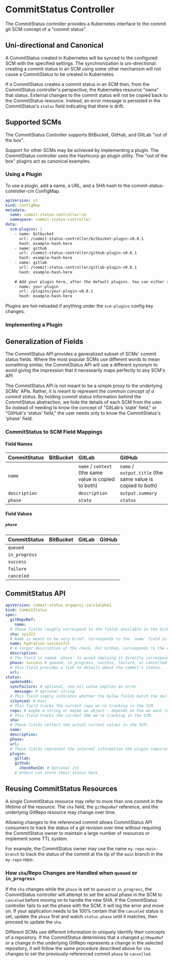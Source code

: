 # CommitStatus Controller

The CommitStatus controller provides a Kubernetes interface to the commit git SCM concept of a "commit status".

## Uni-directional and Canonical

A CommitStatus created in Kubernetes will be synced to the configured SCM with the specified settings. The
synchronization is uni-directional: creating a commit status in an SCM using some other mechanism will not cause a
CommitStatus to be created in Kubernetes.

If a CommitStatus creates a commit status in an SCM then, from the CommitStatus controller's perspective, the Kubernetes
resource "owns" that status. External changes to the commit status will not be copied back to the CommitStatus resource.
Instead, an error message is persisted in the CommitStatus's `status` field indicating that there is drift.

## Supported SCMs

The CommitStatus Controller supports BitBucket, GitHub, and GitLab "out of the box".

Support for other SCMs may be achieved by implementing a plugin. The CommitStatus controller uses the Hashicorp go
plugin utility. The "out of the box" plugins act as canonical examples.

### Using a Plugin

To use a plugin, add a name, a URL, and a SHA hash to the commit-status-controller-cm ConfigMap.

```yaml
apiVersion: v1
kind: ConfigMap
metadata:
  name: commit-status-controller-cm
  namespace: commit-status-controller
data:
  scm-plugins: |
    - name: bitbucket
      url: /commit-status-controller/bitbucket-plugin-v0.0.1
      hash: example-hash-here
    - name: github
      url: /commit-status-controller/github-plugin-v0.0.1
      hash: example-hash-here
    - name: gitlab
      url: /commit-status-controller/gitlab-plugin-v0.0.1
      hash: example-hash-here
    
    # Add your plugin here, after the default plugins. You can either specify a web URL or mount the file locally.
    - name: your-plugin
      url: /plugins/your-plugin-v0.0.1
      hash: example-hash-here
```

Plugins are hot-reloaded if anything under the `scm-plugins` config key changes.

### Implementing a Plugin

## Generalization of Fields

The CommitStatus API provides a generalized subset of SCMs' commit status fields. Where the most popular SCMs use
different words to mean something similar, the CommitStatus API will use a different synonym to avoid giving the
impression that it necessarily maps perfectly to any SCM's API.

The CommitStatus API is not meant to be a simple proxy to the underlying SCMs' APIs. Rather, it is meant to represent
the common _concept of a commit status_. By holding commit status information behind the CommitStatus abstraction, we
hide the details of each SCM from the user. So instead of needing to know the concept of "GitLab's 'state' field," or
"GitHub's 'status' field," the user needs only to know the CommitStatus's 'phase' field.

### CommitStatus to SCM Field Mappings

#### Field Names

| CommitStatus  | BitBucket | GitLab                                                | GitHub                                                     |
|:--------------|:----------|:------------------------------------------------------|:-----------------------------------------------------------|
| `name`        |           | `name` / `context` (the same value is copied to both) | `name` / `output.title` (the same value is copied to both) |
| `description` |           | `description`                                         | `output.summary`                                           |
| `phase`       |           | `state`                                               | `status`                                                   |

#### Field Values

##### `phase`

| CommitStatus  | BitBucket | GitLab | GitHub |
|:--------------|:----------|:-------|:-------|
| `queued`      |           |        |        |
| `in_progress` |           |        |        |
| `success`     |           |        |        |
| `failure`     |           |        |        |
| `canceled`    |           |        |        |

## CommitStatus API

```yaml
apiVersion: commit-status.argoproj.io/v1alpha1
kind: CommitStatus
spec:
  gitRepoRef:
    name:
  # These fields roughly correspond to the fields available in the GitHub Checks API and the Gitlab Commit "pipeline status" API. 
  sha: xyz321
  # Name is meant to be very brief. Corresponds to the `name` field in GitHub and the `name`/`context` field in Gitlab.
  name: hydration-successful
  # A longer description of the check. For GitHub, corresponds to the output.summary field (`name` will be reused for the output.title). For GitLab, corresponds to the `description` field.
  description:
  # The field is named `phase` to avoid implying it directly corresponds to either GitHub's `status` or GitLab's `state` field.
  phase: success # queued, in_progress, success, failure, or cancelled
  # This field provides a link to details about the commit's status.
  url: 
status:
  updatedAt:
  syncFailure: # optional, non-nil value implies an error
    message: # optional string
  # This field simply indicates whether the below fields match the declared fields in the SCM (as of last sync).
  isSynced: # bool
  # This field tracks the current repo we're tracking in the SCM.
  repo: # maybe a string or maybe an object - depends on how we want to uniquely identify repos
  # This field tracks the current SHA we're tracking in the SCM.
  sha:
  # These fields reflect the actual current values in the SCM:
  name:
  description:
  phase:
  url:
  # These fields represent the internal information the plugin requires to maintain its state.
  plugin:
    gitlab:
    github:
      checkRunId: # Optional int
    # others can store their status here
```

## Reusing CommitStatus Resources

A single CommitStatus resource may refer to more than one commit in the lifetime of the resource. The `sha` field, the
`gitRepoRef` reference, and the underlying GitRepo resource may change over time.

Allowing changes to the referenced commit allows CommitStatus API consumers to track the status of a git revision over
time without requiring the CommitStatus owner to maintain a large number of resources or implement some TTL system.

For example, the CommitStatus owner may use the name `my-repo-main-branch` to track the status of the commit at the tip
of the `main` branch in the `my-repo` repo.

### How `sha`/Repo Changes are Handled when `queued` or `in_progress`

If the `sha` changes while the `phase` is set to `queued` or `in_progress`, the CommitStatus controller will attempt to
set the actual phase in the SCM to `canceled` before moving on to handle the new SHA. If the CommitStatus controller
fails to set the phase with the SCM, it will log the error and move on. If your application needs to be 100% certain
that the `canceled` status is set, update the `phase` first and watch `status.phase` until it matches, then proceed to
update the `sha`.

Different SCMs use different information to uniquely identify their concepts of a repository. If the CommitStatus
determines that a changed `gitRepoRef` or a change in the underlying GitRepo represents a change in the selected
repository, it will follow the same procedure described above for `sha` changes to set the previously-referenced commit
`phase` to `cancelled`.
